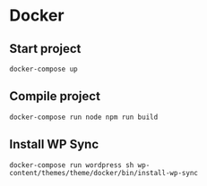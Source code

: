 # Docker

## Start project

```shell
docker-compose up
```

## Compile project

```shell
docker-compose run node npm run build
```

## Install WP Sync

```shell
docker-compose run wordpress sh wp-content/themes/theme/docker/bin/install-wp-sync
```
